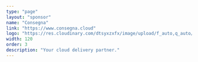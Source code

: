 ```yaml
---
type: "page"
layout: "sponsor"
name: "Consegna"
link: "https://www.consegna.cloud"
logo: "https://res.cloudinary.com/dtsyxzxfx/image/upload/f_auto,q_auto/v1581581986/2020/consegna.png"
width: 120
order: 3
description: "Your cloud delivery partner."
---
```

